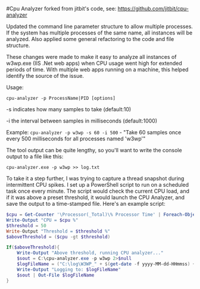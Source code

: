 #Cpu Analyzer
forked from jitbit's code, see: https://github.com/jitbit/cpu-analyzer

Updated the command line parameter structure to allow multiple processes. If the system has multiple processes of the same name, all instances will be analyzed. Also applied some general refactoring to the code and file structure.

These changes were made to make it easy to analyze all instances of w3wp.exe (IIS .Net web apps) when CPU usage went high for extended periods of time. With multiple web apps running on a machine, this helped identify the source of the issue.

Usage:

`cpu-analyzer -p ProcessName|PID [options]`

-s indicates how many samples to take (default:10)

-i the interval between samples in milliseconds (default:1000)

Example: `cpu-analyzer -p w3wp -s 60 -i 500` - "Take 60 samples once every 500 milliseconds for all processes named 'w3wp'"

The tool output can be quite lengthy, so you'll want to write the console output to a file like this:

`cpu-analyzer.exe -p w3wp >> log.txt`

To take it a step further, I was trying to capture a thread snapshot during intermittent CPU spikes. I set up a PowerShell script to run on a scheduled task once every minute. The script would check the current CPU load, and if it was above a preset threshold, it would launch the CPU Analyzer, and save the output to a time-stamped file. Here's an example script:

```PowerShell
$cpu = Get-Counter '\Processor(_Total)\% Processor Time' | Foreach-Object {$_.CounterSamples[0].CookedValue}
Write-Output "CPU = $cpu %"
$threshold = 50
Write-Output "Threshold = $threshold %"
$aboveThreshold = ($cpu -gt $threshold)

If($aboveThreshold){
    Write-Output "Above threshold, running CPU analyzer..."
    $sout = C:\cpu-analyzer.exe -p w3wp 2>$null
    $logFileName = ("C:\log\W3WP_" + $(get-date -f yyyy-MM-dd-HHmmss) + "_CPU-" + ($cpu -as [int]) + "pct.txt")
    Write-Output "Logging to: $logFileName"
    $sout | Out-File $logFileName
}
```
